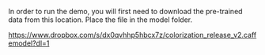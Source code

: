In order to run the demo, you will first need to download the pre-trained data from this location.  Place the file in the model folder.

https://www.dropbox.com/s/dx0qvhhp5hbcx7z/colorization_release_v2.caffemodel?dl=1